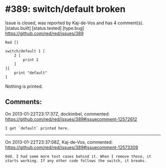 
#389: switch/default broken
================================================================================
Issue is closed, was reported by Kaj-de-Vos and has 4 comment(s).
[status.built] [status.tested] [type.bug]
<https://github.com/red/red/issues/389>

```
Red []

switch/default 1 [
    2 [
        print 2
    ]
][
    print "default"
]
```

Nothing is printed.



Comments:
--------------------------------------------------------------------------------

On 2013-01-22T23:17:37Z, dockimbel, commented:
<https://github.com/red/red/issues/389#issuecomment-12572612>

    I get `default` printed here.

--------------------------------------------------------------------------------

On 2013-01-22T23:37:08Z, Kaj-de-Vos, commented:
<https://github.com/red/red/issues/389#issuecomment-12573309>

    Odd. I had some more test cases behind it. When I remove those, it starts working. If any other code follows the switch, it breaks.

